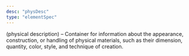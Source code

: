```yaml
---
desc: "physDesc"
type: "elementSpec"
---
```


(physical description) – Container for information about the appearance, construction,
or handling of physical materials, such as their dimension, quantity, color, style,
and
technique of creation.